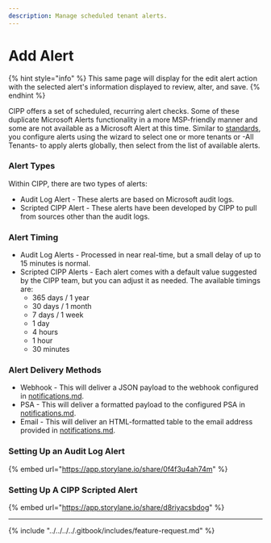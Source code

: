 ```yaml
---
description: Manage scheduled tenant alerts.
---
```


# Add Alert

{% hint style="info" %}
This same page will display for the edit alert action with the selected alert's information displayed to review, alter, and save.
{% endhint %}

CIPP offers a set of scheduled, recurring alert checks. Some of these duplicate Microsoft Alerts functionality in a more MSP-friendly manner and some are not available as a Microsoft Alert at this time. Similar to [standards](../../standards/ "mention"), you configure alerts using the wizard to select one or more tenants or -All Tenants- to apply alerts globally, then select from the list of available alerts.

### Alert Types

Within CIPP, there are two types of alerts:

* Audit Log Alert - These alerts are based on Microsoft audit logs.&#x20;
* Scripted CIPP Alert - These alerts have been developed by CIPP to pull from sources other than the audit logs.

### Alert Timing

* Audit Log Alerts - Processed in near real-time, but a small delay of up to 15 minutes is normal.
* Scripted CIPP Alerts - Each alert comes with a default value suggested by the CIPP team, but you can adjust it as needed. The available timings are:
  * 365 days / 1 year
  * 30 days / 1 month
  * 7 days / 1 week
  * 1 day
  * 4 hours
  * 1 hour
  * 30 minutes

### Alert Delivery Methods

* Webhook - This will deliver a JSON payload to the webhook configured in [notifications.md](../../../cipp/settings/notifications.md "mention").
* PSA - This will deliver a formatted payload to the configured PSA in [notifications.md](../../../cipp/settings/notifications.md "mention").
* Email - This will deliver an HTML-formatted table to the email address provided in [notifications.md](../../../cipp/settings/notifications.md "mention").&#x20;

### Setting Up an Audit Log Alert

{% embed url="https://app.storylane.io/share/0f4f3u4ah74m" %}

### Setting Up A CIPP Scripted Alert

{% embed url="https://app.storylane.io/share/d8riyacsbdog" %}

***

{% include "../../../../.gitbook/includes/feature-request.md" %}
